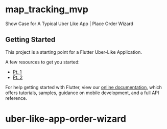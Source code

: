 # map_tracking_mvp
Show Case for A Typical Uber Like App | Place Order Wizard

## Getting Started

This project is a starting point for a Flutter Uber-Like Application.

A few resources to get you started:

- [Pt. 1](https://www.youtube.com/watch?v=oyhhSbaogzE)
- [Pt. 2](https://www.youtube.com/watch?v=xkx_V5_-djE)

For help getting started with Flutter, view our
[online documentation](https://flutter.dev/docs), which offers tutorials,
samples, guidance on mobile development, and a full API reference.
# uber-like-app-order-wizard
